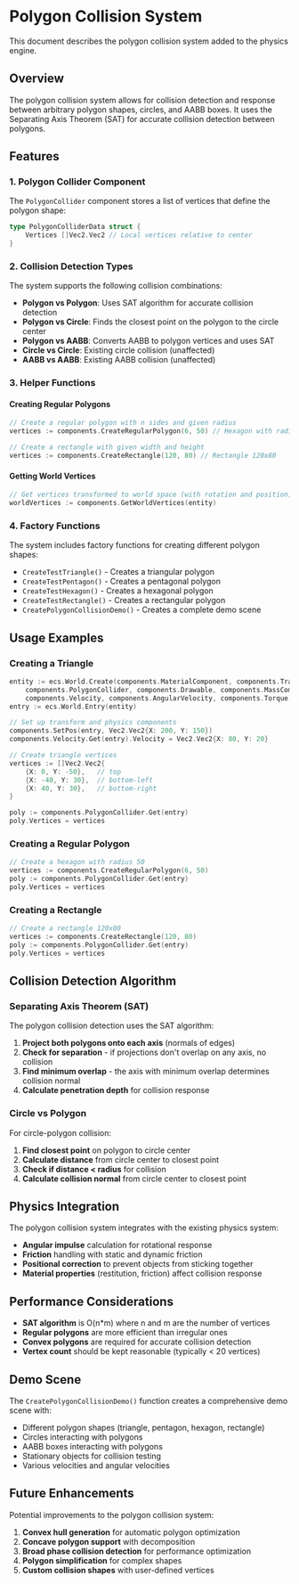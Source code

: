 # Polygon Collision System

This document describes the polygon collision system added to the physics engine.

## Overview

The polygon collision system allows for collision detection and response between arbitrary polygon shapes, circles, and AABB boxes. It uses the Separating Axis Theorem (SAT) for accurate collision detection between polygons.

## Features

### 1. Polygon Collider Component

The `PolygonCollider` component stores a list of vertices that define the polygon shape:

```go
type PolygonColliderData struct {
    Vertices []Vec2.Vec2 // Local vertices relative to center
}
```

### 2. Collision Detection Types

The system supports the following collision combinations:

- **Polygon vs Polygon**: Uses SAT algorithm for accurate collision detection
- **Polygon vs Circle**: Finds the closest point on the polygon to the circle center
- **Polygon vs AABB**: Converts AABB to polygon vertices and uses SAT
- **Circle vs Circle**: Existing circle collision (unaffected)
- **AABB vs AABB**: Existing AABB collision (unaffected)

### 3. Helper Functions

#### Creating Regular Polygons

```go
// Create a regular polygon with n sides and given radius
vertices := components.CreateRegularPolygon(6, 50) // Hexagon with radius 50

// Create a rectangle with given width and height
vertices := components.CreateRectangle(120, 80) // Rectangle 120x80
```

#### Getting World Vertices

```go
// Get vertices transformed to world space (with rotation and position)
worldVertices := components.GetWorldVertices(entity)
```

### 4. Factory Functions

The system includes factory functions for creating different polygon shapes:

- `CreateTestTriangle()` - Creates a triangular polygon
- `CreateTestPentagon()` - Creates a pentagonal polygon  
- `CreateTestHexagon()` - Creates a hexagonal polygon
- `CreateTestRectangle()` - Creates a rectangular polygon
- `CreatePolygonCollisionDemo()` - Creates a complete demo scene

## Usage Examples

### Creating a Triangle

```go
entity := ecs.World.Create(components.MaterialComponent, components.Transform, 
    components.PolygonCollider, components.Drawable, components.MassComponent, 
    components.Velocity, components.AngularVelocity, components.Torque)
entry := ecs.World.Entry(entity)

// Set up transform and physics components
components.SetPos(entry, Vec2.Vec2{X: 200, Y: 150})
components.Velocity.Get(entry).Velocity = Vec2.Vec2{X: 80, Y: 20}

// Create triangle vertices
vertices := []Vec2.Vec2{
    {X: 0, Y: -50},   // top
    {X: -40, Y: 30},  // bottom-left
    {X: 40, Y: 30},   // bottom-right
}

poly := components.PolygonCollider.Get(entry)
poly.Vertices = vertices
```

### Creating a Regular Polygon

```go
// Create a hexagon with radius 50
vertices := components.CreateRegularPolygon(6, 50)
poly := components.PolygonCollider.Get(entry)
poly.Vertices = vertices
```

### Creating a Rectangle

```go
// Create a rectangle 120x80
vertices := components.CreateRectangle(120, 80)
poly := components.PolygonCollider.Get(entry)
poly.Vertices = vertices
```

## Collision Detection Algorithm

### Separating Axis Theorem (SAT)

The polygon collision detection uses the SAT algorithm:

1. **Project both polygons onto each axis** (normals of edges)
2. **Check for separation** - if projections don't overlap on any axis, no collision
3. **Find minimum overlap** - the axis with minimum overlap determines collision normal
4. **Calculate penetration depth** for collision response

### Circle vs Polygon

For circle-polygon collision:

1. **Find closest point** on polygon to circle center
2. **Calculate distance** from circle center to closest point
3. **Check if distance < radius** for collision
4. **Calculate collision normal** from circle center to closest point

## Physics Integration

The polygon collision system integrates with the existing physics system:

- **Angular impulse** calculation for rotational response
- **Friction** handling with static and dynamic friction
- **Positional correction** to prevent objects from sticking together
- **Material properties** (restitution, friction) affect collision response

## Performance Considerations

- **SAT algorithm** is O(n*m) where n and m are the number of vertices
- **Regular polygons** are more efficient than irregular ones
- **Convex polygons** are required for accurate collision detection
- **Vertex count** should be kept reasonable (typically < 20 vertices)

## Demo Scene

The `CreatePolygonCollisionDemo()` function creates a comprehensive demo scene with:

- Different polygon shapes (triangle, pentagon, hexagon, rectangle)
- Circles interacting with polygons
- AABB boxes interacting with polygons
- Stationary objects for collision testing
- Various velocities and angular velocities

## Future Enhancements

Potential improvements to the polygon collision system:

1. **Convex hull generation** for automatic polygon optimization
2. **Concave polygon support** with decomposition
3. **Broad phase collision detection** for performance optimization
4. **Polygon simplification** for complex shapes
5. **Custom collision shapes** with user-defined vertices 